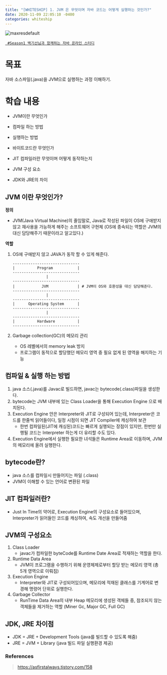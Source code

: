 ```yaml
---
title: "[WHITESHIP] 1. JVM 은 무엇이며 자바 코드는 어떻게 실행하는 것인가?"
date: 2020-11-09 22:05:10 -0400
categories: whiteship
---
```






![maxresdefault](https://user-images.githubusercontent.com/37217320/106457066-c5898a80-64d1-11eb-9cf2-22830bd214cc.jpg)

[` #Season1 백기선님과 함께하는 자바 온라인 스터디`](https://github.com/whiteship/live-study)


# 목표
자바 소스파일(.java)을 JVM으로 실행하는 과정 이해하기.

# 학습 내용

- JVM이란 무엇인가

- 컴파일 하는 방법

- 실행하는 방법

- 바이트코드란 무엇인가

- JIT 컴파일러란 무엇이며 어떻게 동작하는지

- JVM 구성 요소

- JDK와 JRE의 차이

  

## JVM 이란 무엇인가?

**정의**

- JVM(Java Virtual Machine)의 줄임말로, Java로 작성된 파일이 OS에 구애받지 않고 재사용을 가능하게 해주는 소프트웨어 구현체
  (OS에 종속되는 역할은 JVM의 대신 담당해주기 때문이라고 알고있다.)

**역할**
1. OS에 구애받지 않고 JAVA가 동작 할 수 있게 해준다.

    ```text 
    ------------------------------
    |          Program           |
    ------------------------------
                   |
    ------------------------------
    |            JVM             | # JVM이 OS와 호환성을 대신 담당해준다.
    ------------------------------
                   |
    ------------------------------
    |      Operating System      | 
    ------------------------------
                   |
    ------------------------------
    |          Hardware          |
    ------------------------------
    ```
   
2. Garbage collection(GC)의 메모리 관리
    - OS 레벨에서의 memory leak 방지
    - 프로그램이 동적으로 할당했던 메모리 영역 중 필요 없게 된 영역을 해지하는 기능
    
## 컴파일 & 실행 하는 방법
1. java 소스(.java)를 Javac로 빌드하면, javac는 bytecode(.class)파일을 생성한다.
2. bytecode는 JVM 내부에 있는 Class Loader을 통해 Execution Engine 으로 배치된다.
3. Execution Engine 안은 Interpreter와 JIT로 구성되어 있는데, Interpreter은 코드를 한줄씩 읽어들이다, 일정 시점이 되면 JIT Compiler에 캐싱하여 보관
    - 한번 컴파일된(JIT에 캐싱된)코드는 빠르게 실행되는 장점이 있지만, 한번만 실행될 코드는 Interpreter 하는게 더 유리할 수도 있다.
4. Execution Engine에서 실행한 필요한 녀석들은 Runtime Area로 이동하며, JVM의 메모리에 올려 실행한다.


## bytecode란?
- java 소스를 컴파일시 만들어지는 파일 (.class)
- JVM이 이해할 수 있는 언어로 변환된 파일

## JIT 컴파일러란?
- Just In Time의 약어로, Execution Engine의 구성요소로 들어있으며, Interpreter가 읽어들인 코드를 캐싱하여, 속도 개선을 만들어줌

## JVM의 구성요소
 1. Class Loader
    - javac가 컴파일한 byteCode를 Runtime Date Area로 적재하는 역할을 한다.
 2. Runtime Data Area
    - JVM이 프로그램을 수행하기 위해 운영체제로부터 할당 받는 메모리 영역 (총 5개 영역으로 이뤄짐)
 3. Execution Engine
    - Interpreter와 JIT로 구성되어있으며, 메모리에 적재된 클래스를 기계어로 변경해 명령어 단위로 실행한다.
 4. Garbage Collector
    - RunTime Data Area의 내부 Heap 메모리에 생성된 객체들 중, 참조되지 않는 객체들을 제거하는 역할 (Miner Gc, Major GC, Full GC)

 

## JDK, JRE 차이점
 - JDK = JRE + Development Tools (java를 빌드할 수 있도록 해줌)
 - JRE = JVM + Library (java 빌드 파일 실행환경 제공)


### References
> <https://asfirstalways.tistory.com/158>
>